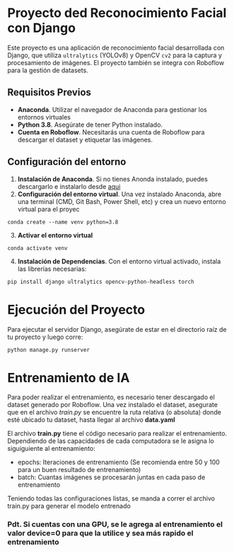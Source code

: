 # Proyecto ded Reconocimiento Facial con Django

Este proyecto es una aplicación de reconocimiento facial desarrollada con Django, que utiliza `ultralytics` (YOLOv8) y
OpenCV `cv2` para la captura y procesamiento de imágenes. El proyecto también se integra con Roboflow para la gestión de datasets.

## Requisitos Previos
 
- **Anaconda**. Utilizar el navegador de Anaconda para gestionar los entornos virtuales
- **Python 3.8**. Asegúrate de tener Python instalado.
- **Cuenta en Roboflow**. Necesitarás una cuenta de Roboflow para descargar el dataset y etiquetar las imágenes.

## Configuración del entorno

1. **Instalación de Anaconda**. Si no tienes Anonda instalado, puedes descargarlo e instalarlo desde [aqui]([anaconda.com/products/navigator](https://www.anaconda.com/products/navigator))
2. **Configuración del entorno virtual**. Una vez instalado Anaconda, abre una terminal (CMD, Git Bash, Power Shell, etc) y crea un nuevo entorno virtual para el proyec
```
conda create --name venv python=3.8
```
3. **Activar el entorno virtual**
```
conda activate venv
```
4. **Instalación de Dependencias**. Con el entorno virtual activado, instala las librerías necesarias:
```
pip install django ultralytics opencv-python-headless torch
```

# Ejecución del Proyecto
Para ejecutar el servidor Django, asegúrate de estar en el directorio raíz de tu proyecto y luego corre:
```
python manage.py runserver
```

# Entrenamiento de IA
Para poder realizar el entrenamiento, es necesario tener descargado el dataset generado por Roboflow.
Una vez instalado el dataset, asegurate que en el archivo *train.py* se encuentre la ruta relativa (o absoluta) donde esté ubicado tu dataset, hasta llegar al archivo **data.yaml**

El archivo **train.py** tiene el código necesario para realizar el entrenamiento. Dependiendo de las capacidades de cada computadora se le asigna lo siguiguiente al entrenamiento:

- epochs: Iteraciones de entrenamiento (Se recomienda entre 50 y 100 para un buen resultado de entrenamiento)
- batch: Cuantas imágenes se procesarán juntas en cada paso de entrenamiento

Teniendo todas las configuraciones listas, se manda a correr el archivo train.py para generar el modelo entrenado

### Pdt.  Si cuentas con una GPU, se le agrega al entrenamiento el valor device=0 para que la utilice y sea más rapido el entrenamiento
